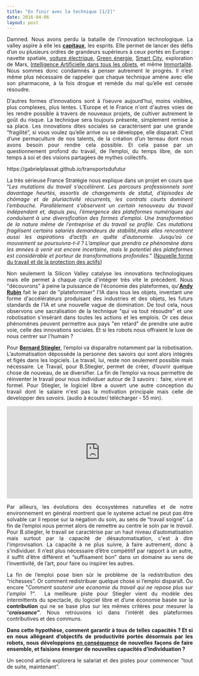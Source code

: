 ```yaml
---
title: "En finir avec la technique [1/2]"
date: 2016-04-06
layout: post
---
```


<p style="text-align: justify;">Damned. Nous avons perdu la bataille de l’innovation technologique. La valley aspire à elle les <strong><a href="http://www.citylab.com/tech/2016/01/the-rise-of-global-startup-cities/426780/" target="_blank">capitaux</a></strong>, les esprits. Elle permet de lancer des défis d’un ou plusieurs ordres de grandeurs supérieurs à ceux portés en Europe : navette spatiale, <a href="http://www.lesechos.fr/industrie-services/automobile/021814955638-tesla-enregistre-253000-commandes-en-36-heures-pour-sa-model-3-1211387.php" target="_blank">voiture électrique</a>, <a href="http://www.usine-digitale.fr/article/google-amazon-apple-et-microsoft-derriere-la-transition-energetique-d-obama.N386018">Green énergie</a>, <a href="http://www.sidewalklabs.com/">Smart City</a>, exploration de Mars, <a href="https://gabrielplassat.github.io/transportsdufutur/2016/02/le-playground-dandy-rubin-est-passionnant.html">Intelligence Artificielle dans tous les objets</a>, et même <a href="http://www.calicolabs.com/">Immortalité</a>. Nous sommes donc condamnés à penser autrement le progrès. Il n’est même plus nécessaire de rappeler que chaque technique amène avec elle son pharmacone, à la fois drogue et remède du mal qu’elle est censée résoudre.</p>

<p style="text-align: justify;">D’autres formes d’innovations sont à l’oeuvre aujourd’hui, moins visibles, plus complexes, plus lentes. L’Europe et le France n'ont d'autres voies de les rendre possible à travers de nouveaux projets, de cultiver autrement le goût du risque. La technique sera toujours présente, simplement remise à sa place. Les innovations dites sociales se caractérisent par une grande “fragilité”, si vous voulez qu’elle arrive ou se développe, elle disparait. C’est d’une permaculture de nos talents, de la création d’un terreau dont nous avons besoin pour rendre cela possible. Et cela passe par un questionnement profond du travail, de l’emploi, du temps libre, de son temps à soi et des visions partagées de mythes collectifs.</p>

<p style="text-align: justify;"><!--more--></p>https://gabrielplassat.github.io/transportsdufutur

<p style="text-align: justify;">La très sérieuse France Stratégie nous explique dans un projet en cours que “<i>Les mutations du travail s’accélèrent. Les parcours professionnels sont davantage heurtés, assortis de changements de statut, d’épisodes de chômage et de pluriactivité récurrents, les contrats courts dominent l’embauche. Parallèlement s’observent un certain renouveau du travail indépendant et, depuis peu, l’émergence des plateformes numériques qui conduisent à une diversification des formes d’emploi. Une transformation de la nature même de l’entreprise et du travail se profile. Ces mutations fragilisent certains salariés demandeurs de stabilité,mais elles rencontrent aussi les aspirations d’actifs en quête d’autonomie. Jusqu’où ce mouvement se poursuivra-t-il ? L’ampleur que prendra ce phénomène dans les années à venir est encore incertaine, mais le potentiel des plateformes est considérable et porteur de transformations profondes</i>.” [<a href="http://francestrategie1727.fr/thematiques/nouvelles-formes-du-travail-et-de-la-protection-sociale/">Nouvelle forme du travail et de la protection des actifs</a>]</p>

<p style="text-align: justify;">Non seulement la Silicon Valley catalyse les innovations technologiques mais elle permet à chaque cycle d'intégrer très vite le précédent. Nous "découvrons" à peine la puissance de l'économie des plateformes, qu'<strong><a href="http://transportsdufutur.ademe.fr/2016/02/le-playground-dandy-rubin-est-passionnant.html" target="_blank">Andy Rubin</a></strong> fait le pari de "plateformiser" l'IA dans tous les objets, inventant une forme d'accélérateurs produisant des industries et des objets, les futurs standards de l'IA et une nouvelle vague de domination. De tout cela, nous observons une sacralisation de la technique "qui va tout résoudre" et une robotisation s'insérant dans toutes les actions et les emplois. Or ces deux phénomènes peuvent permettre aux pays "en retard" de prendre une autre voie, celle des innovations sociales. Et si les robots nous offraient le luxe de nous centrer sur l'humain ?</p>

<p style="text-align: justify;">Pour <a href="http://www.culturemobile.net/visions/bernard-stiegler-emploi-est-mort-vive-travail" target="_blank"><strong>Bernard Stiegler</strong></a>, l’emploi va disparaître notamment par la robotisation. L’automatisation dépossède la personne des savoirs qui sont alors intègrés et figés dans les logiciels. Le travail, lui, reste non seulement possible mais nécessaire. Le Travail, pour B.Stiegler, permet de créer, d’ouvrir quelque chose de nouveau, de se diversifier. La fin de l’emploi va nous permettre de réinventer le travail pour nous individuer autour de 3 savoirs :  faire, vivre et formel. Pour Stiegler, le logiciel libre a ouvert une autre conception du travail dont le salaire n'est pas la motivation principale mais celle de developper des <i>savoirs</i>. (audio à écouter/ télécharger - 55 min).</p>

<iframe src="https://w.soundcloud.com/player/?url=https%3A//api.soundcloud.com/tracks/257577346&auto_play=false&hide_related=false&show_comments=true&show_user=true&show_reposts=false&visual=true" width="100%" height="250" frameborder="no" scrolling="no"></iframe>

<p style="text-align: justify;">Par ailleurs, les évolutions des écosystèmes naturelles et de notre environnement en général montrent que le systeme actuel ne peut pas être solvable car il repose sur la négation du soin, au sens de “travail soigné”. La fin de l’emploi nous permet alors de remettre au centre le soin par le <em>travail</em>. Pour B.stiegler, le travail se caractérise par un haut niveau d’automatisation mais surtout par la capacité de désautomatisation, c'est à dire l'improvisation. La capacité à ne plus suivre, à faire autrement, donc à s’individuer. Il n’est plus nécessaire d’être compétitif par rapport à un autre, il suffit d’être différent et “suffisament bon” dans un domaine au sens de l’inventivité, de l’art, pour faire ou inspirer les autres.</p>

<p style="text-align: justify;">La fin de l’emploi pose bien sûr le problème de la redistribution des “richesses”. Or comment redistribuer quelque chose si l’emploi disparaît. Ou encore "<i>Comment soutenir une economie du travail qui ne repose plus sur l'emploi</i> ?".  La meilleure piste pour Stiegler vient du modèle des intermittents du spectacle, du logiciel libre et d’une économie basée sur la <b>contribution </b>qui<b> </b>ne se base plus sur les mêmes critères pour mesurer la “<b><i>croissance</i>”</b>. Nous retrouvons ici dans l'intérêt des plateformes contributives et des communs.</p>

<p style="text-align: justify;"><strong>Dans cette hypothèse, comment garantir à tous de telles capacités ? Et si en nous allégeant d’objectifs de productivité portés désormais par les robots, nous développions <span style="text-decoration: underline;">en conséquence</span> de nouvelles façons de faire ensemble, et faisions émerger de nouvelles capacités d’individuation ?</strong></p>

<p style="text-align: justify;">Un second article explorera le salariat et des pistes pour commencer "tout de suite, maintenant".</p>